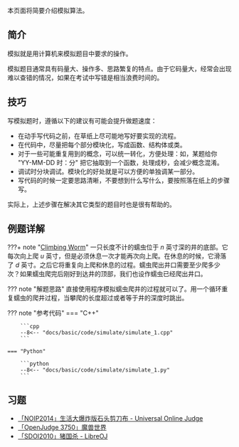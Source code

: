 本页面将简要介绍模拟算法。

## 简介

模拟就是用计算机来模拟题目中要求的操作。

模拟题目通常具有码量大、操作多、思路繁复的特点。由于它码量大，经常会出现难以查错的情况，如果在考试中写错是相当浪费时间的。

## 技巧

写模拟题时，遵循以下的建议有可能会提升做题速度：

-   在动手写代码之前，在草纸上尽可能地写好要实现的流程。
-   在代码中，尽量把每个部分模块化，写成函数、结构体或类。
-   对于一些可能重复用到的概念，可以统一转化，方便处理：如，某题给你 "YY-MM-DD 时：分" 把它抽取到一个函数，处理成秒，会减少概念混淆。
-   调试时分块调试。模块化的好处就是可以方便的单独调某一部分。
-   写代码的时候一定要思路清晰，不要想到什么写什么，要按照落在纸上的步骤写。

实际上，上述步骤在解决其它类型的题目时也是很有帮助的。

## 例题详解

???+ note "[Climbing Worm](https://vjudge.net/problem/Kattis-climbingworm)"
    一只长度不计的蠕虫位于 $n$ 英寸深的井的底部。它每次向上爬 $u$ 英寸，但是必须休息一次才能再次向上爬。在休息的时候，它滑落了 $d$ 英寸。之后它将重复向上爬和休息的过程。蠕虫爬出井口需要至少爬多少次？如果蠕虫爬完后刚好到达井的顶部，我们也设作蠕虫已经爬出井口。

??? note "解题思路"
    直接使用程序模拟蠕虫爬井的过程就可以了。用一个循环重复蠕虫的爬井过程，当攀爬的长度超过或者等于井的深度时跳出。

??? note "参考代码"
    === "C++"
        
        ```cpp
        --8<-- "docs/basic/code/simulate/simulate_1.cpp"
        ```
    
    === "Python"
        
        ```python
        --8<-- "docs/basic/code/simulate/simulate_1.py"
        ```

## 习题

-   [「NOIP2014」生活大爆炸版石头剪刀布 - Universal Online Judge](https://uoj.ac/problem/15)
-   [「OpenJudge 3750」魔兽世界](http://bailian.openjudge.cn/practice/3750/)
-   [「SDOI2010」猪国杀 - LibreOJ](https://loj.ac/problem/2885)
